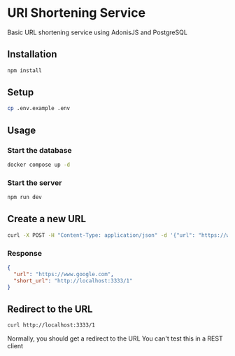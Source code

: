 # URl Shortening Service

Basic URL shortening service using AdonisJS and PostgreSQL

## Installation

```bash
npm install
```

## Setup

```bash
cp .env.example .env
```

## Usage

### Start the database

```bash
docker compose up -d
```

### Start the server

```bash
npm run dev
```

## Create a new URL

```bash
curl -X POST -H "Content-Type: application/json" -d '{"url": "https://www.google.com"}' http://localhost:3333/url/shorten
```

### Response

```json
{
  "url": "https://www.google.com",
  "short_url": "http://localhost:3333/1"
}
```

## Redirect to the URL

```bash
curl http://localhost:3333/1
```

Normally, you should get a redirect to the URL
You can't test this in a REST client
